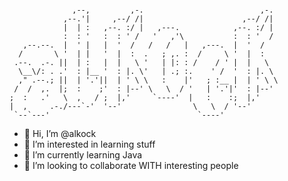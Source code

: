 ```                                                 
                                                             
              ,--,         ,-.                          ,-.  
            ,--.'|     ,--/ /|                      ,--/ /|  
            |  | :   ,--. :/ |   ,---.            ,--. :/ |  
            :  : '   :  : ' /   '   ,'\           :  : '  /   
   ,--.--.  |  ' |   |  '  /   /   /   |   ,---.  |  '  /    
  /       \ '  | |   '  |  :  .   ; ,. :  /     \ '  |  :    
 .--.  .-. ||  | :   |  |   \ '   | |: : /    / ' |  |   \   
  \__\/: . .'  : |__ '  : |. \'   | .; :.    ' /  '  : |. \  
  ," .--.; ||  | '.'||  | ' \ \   :    |'   ; :__ |  | ' \ \ 
 /  /  ,.  |;  :    ;'  : |--' \   \  / '   | '.'|'  : |--'  
;  :   .'   \  ,   / ;  |,'     `----'  |   :    :;  |,'     
|  ,     .-./---`-'  '--'                \   \  / '--'       
 `--`---'                                 `----'             
```

- 👋 Hi, I’m @alkock
- 👀 I’m interested in learning stuff
- 🌱 I’m currently learning Java
- 💞️ I’m looking to collaborate WITH interesting people

